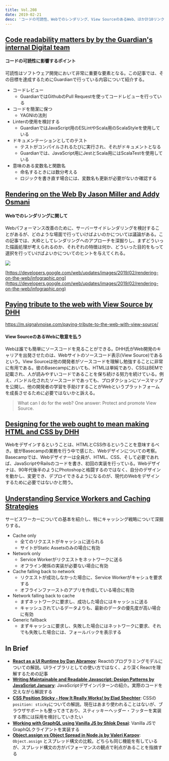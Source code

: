 ```yaml
---
title: Vol.208
date: 2019-02-21
desc: 'コードの可読性、Webでのレンダリング、View SourceのあるWeb、ほか計10リンク'
---
```


## [Code readability matters by by the Guardian's internal Digital team](https://www.theguardian.com/info/2019/jan/29/code-readability-matters)

#### コードの可読性に影響するポイント
可読性はソフトウェア開発において非常に重要な要素となる。この記事では、その目標を達成するためにGuardianで行っている内容について紹介する。

- コードレビュー
  - GuardianではGithubのPull Requestを使ってコードレビューを行っている
- コードを簡潔に保つ
  - YAGNIの法則
- Linterの使用を検討する
  - GuardianではJavaScript用のESLintやScala用のScalaStyleを使用している
- ドキュメンテーションとしてのテスト
  - テストがコンパイルされるたびに実行され、それがドキュメントとなる
  - Guardianでは、JavaScript用にJestとScala用にはScalaTestを使用している
- 意味のある変数名と関数名
  - 命名するときには数分考える
  - ロジックを書き直す場合には、変数名も更新が必要がないか確認する

## [Rendering on the Web By Jason Miller and Addy Osmani](https://developers.google.com/web/updates/2019/02/rendering-on-the-web)

#### Webでのレンダリングに関して

Webパフォーマンス改善のために、サーバーサイドレンダリングを検討することがあるが、どのような場面で行っていけばよいのかについては議論がある。この記事では、大枠としてレンダリングへのアプローチを深掘りし、まずどういった描画処理が考えられるのか、それぞれの特徴は何か、どういった目的をもって選択を行っていけばよいかについてのヒントを与えてくれる。

![](https://developers.google.com/web/updates/images/2019/02/rendering-on-the-web/infographic.png)

[https://developers.google.com/web/updates/images/2019/02/rendering-on-the-web/infographic.png](https://developers.google.com/web/updates/images/2019/02/rendering-on-the-web/infographic.png)

## [Paying tribute to the web with View Source by DHH](https://m.signalvnoise.com/paying-tribute-to-the-web-with-view-source/)
https://m.signalvnoise.com/paying-tribute-to-the-web-with-view-source/

#### View SourceのあるWebに敬意を払う

Webは誰でも簡単にソースコードを見ることができる。DHH氏がWeb開発のキャリアを出発させたのは、Webサイトのソースコード表示(View Source)であるという。View Sourceは他の開発者がソースコードを理解し勉強することに非常に有用である。彼のBasecampにおいても、HTMLは単純であり、CSSはBEMで記載され、人が読みやすいコードであることを保ち続ける努力を続けている。例え、バンドル化されたソースコードであっても、プロダクションにソースマップを公開し、他の開発者の学習を手助けすることがWebというプラットフォームを成長させるために必要ではないかと訴える。

> What can I do for the web? One answer: Protect and promote View Source.

## [Designing for the web ought to mean making HTML and CSS by DHH](https://m.signalvnoise.com/designing-for-the-web-ought-to-mean-making-html-and-css/)

Webをデザインするということは、HTMLとCSS作るということを意味するべき。彼がBasecampの業務を行う中で感じた、Webデザインについての考察。Basecampでは、Webデザイナーは全員が、HTML、CSS、そして必要であれば、JavaScriptやRailsのコードを書き、初回の実装を行っている。Webデザイナは、90年代後半のようにPhotoshopと格闘するのではなく、自分のデザインを動かし、変更でき、デプロイできるようになるのが、現代のWebをデザインするために必要ではないかと問う。

## [Understanding Service Workers and Caching Strategies](https://blog.bitsrc.io/understanding-service-workers-and-caching-strategies-a6c1e1cbde03)

サービスワーカーについての基本を紹介し、特にキャッシング戦略について深掘りする。

- Cache only
  - 全てのリクエストがキャッシュに送られる
  - サイトがStatic Assetsのみの場合に有効
- Network only
  - Service Workerがリクエストをネットワークに送る
  - オフライン関係の実装が必要ない場合に有効
- Cache falling back to network
  - リクエストが成功しなかった場合に、Service Workerがキャシュを要求する
  - オフラインファーストのアプリを作成している場合に有効
- Network falling back to cache
  - まずネットワークに要求し、成功した場合にはキャッシュに送る
  - キャッシュされているデータよりも、最新のデータの優先度が高い場合に有効
- Generic fallback
  - まずキャッシュに要求し、失敗した場合にはネットワークに要求、それでも失敗した場合には、フォールバックを表示する

## In Brief
- [**React as a UI Runtime by Dan Abramov**](https://overreacted.io/react-as-a-ui-runtime/): Reactのプログラミングモデルについての解説。UIライブラリとしての使い方ではなく、より深くReactを理解するための記事
- [**Writing Maintainable and Readable Javascript: Design Patterns by JavaScript January**](https://www.javascriptjanuary.com/blog/writing-maintainable-and-readable-javascript-design-patterns): JavaScriptデザインパターンの紹介。実際のコードを交えながら解説する
- [**CSS Position Sticky - How It Really Works! by Elad Shechter**](https://medium.com/@elad/css-position-sticky-how-it-really-works-54cd01dc2d46): CSSの `position: sticky`についての解説。現在はあまり使われることはないが、ブラウザサポートも整ってきており、スティッキーヘッダー・フッターを実装する際には採用を検討していきたい
- [**Working with GraphQL using Vanilla JS by Shlok Desai**](https://medium.com/walmartlabs/writing-a-graphql-client-in-vanilla-js-d2a09aee7c6c): Vanilla JSでGraphQLクライアントを実装する
- [**Object.assign vs Object Spread in Node.js by Valeri Karpov**](http://thecodebarbarian.com/object-assign-vs-object-spread.html): `Object.assign`  とスプレッド構文の比較。どちらも同じ機能を有しているが、スプレッド構文の方がパフォーマンスの観点で利点があることを指摘する
